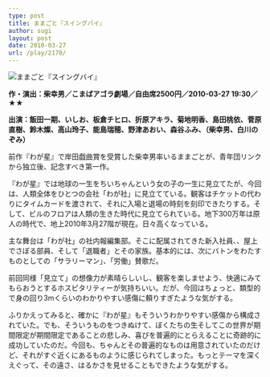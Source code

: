 ```yaml
---
type: post
title: ままごと『スイングバイ』
author: sugi
layout: post
date: 2010-03-27
url: /play/2170/
---
```

<img src="/images/play/20100327.jpg" alt="ままごと『スイングバイ』" class="alignleft" />

**作・演出：柴幸男／こまばアゴラ劇場／自由席2500円／2010-03-27 19:30／★★**

**出演：飯田一期、いしお、板倉チヒロ、折原アキラ、菊地明香、島田桃依、菅原直樹、鈴木燦、高山玲子、能島瑞穂、野津あおい、森谷ふみ、（柴幸男、白川のぞみ）**

前作『わが星』で岸田戯曲賞を受賞した柴幸男率いるままごとが、青年団リンクから独立後、記念すべき第一作。

『わが星』では地球の一生をちいちゃんという女の子の一生に見立てたが、今回は、人類全体をひとつの会社「わが社」に見立てている。観客はチケットの代わりにタイムカードを渡されて、それに入場と退場の時刻を刻印できたりする。そして、ビルのフロアは人類の生きた時代に見立てられている。地下300万年は原人の時代で、地上2010年3月27階が現在。日々高くなっている。

主な舞台は「わが社」の社内報編集部。そこに配属されてきた新入社員、、屋上でさぼる部員、そして「退職者」とその家族。基本的には、次にバトンをわたすものとしての「サラリーマン」、「労働」賛歌だ。

前回同様「見立て」の想像力が素晴らしいし、観客を楽しませよう、快適にみてもらおうとするホスピタリティーが気持ちいい。だが、今回はちょっと、類型的で身の回り3mくらいのわかりやすい感傷に頼りすぎたような気がする。

ふりかえってみると、確かに『わが星』もそういうわかりやすい感傷から構成されていた。でも、そういうものをつきぬけて、ぼくたちの生そしてこの世界が期間限定が期間限定であることの悲しみ、喜びを普遍的にとらえることに奇跡的に成功していたのだ。今回も、ちゃんとその普遍的なものは用意されていたのだけど、それがすぐ近くにあるものように感じられてしまった。もっとテーマを深くえぐって、その遠さ、はるかさを見せることもできたような気がする。
